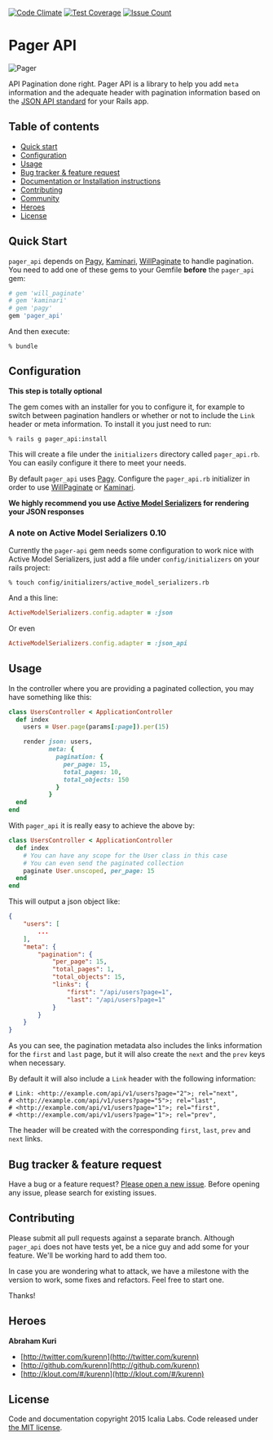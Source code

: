 [![Code Climate](https://codeclimate.com/repos/5716a784f58374007c000951/badges/e6194632db1d8a1e40bc/gpa.svg)](https://codeclimate.com/repos/5716a784f58374007c000951/feed)
[![Test Coverage](https://codeclimate.com/repos/5716a784f58374007c000951/badges/e6194632db1d8a1e40bc/coverage.svg)](https://codeclimate.com/repos/5716a784f58374007c000951/coverage)
[![Issue Count](https://codeclimate.com/repos/5716a784f58374007c000951/badges/e6194632db1d8a1e40bc/issue_count.svg)](https://codeclimate.com/repos/5716a784f58374007c000951/feed)

# Pager API

![Pager](http://iplp.com/pagers/images/448/Gold+Alphanumeric+Pager+-+2871+-+3+-+400.jpg)

API Pagination done right. Pager API is a library to help you add `meta` information and the adequate header with pagination information based on the [JSON API standard](http://jsonapi.org) for your Rails app.

## Table of contents
- [Quick start](#quick-start)
- [Configuration](#configuration)
- [Usage](#usage)
- [Bug tracker & feature request](#bug-tracker-&-feature-request)
- [Documentation or Installation instructions](#documentation)
- [Contributing](#contributing)
- [Community](#community)
- [Heroes](#heroes)
- [License](#license)


## Quick Start

`pager_api` depends on [Pagy](https://github.com/ddnexus/pagy), [Kaminari](https://github.com/amatsuda/kaminari), [WillPaginate](https://github.com/mislav/will_paginate) to handle pagination. You need to add one of these gems to your Gemfile **before** the `pager_api` gem:

```ruby
# gem 'will_paginate'
# gem 'kaminari'
# gem 'pagy'
gem 'pager_api'
```

And then execute:

```console
% bundle
```

## Configuration

**This step is totally optional**

The gem comes with an installer for you to configure it, for example to switch between pagination handlers or whether or not to include the `Link` header or meta information. To install it you just need to run:

```console
% rails g pager_api:install
```

This will create a file under the `initializers` directory called `pager_api.rb`. You can easily configure it there to meet your needs.

By default `pager_api` uses [Pagy](https://github.com/ddnexus/pagy). Configure the `pager_api.rb` initializer in order to use [WillPaginate](https://github.com/mislav/will_paginate) or [Kaminari](https://github.com/amatsuda/kaminari).

**We highly recommend you use [Active Model Serializers](https://github.com/rails-api/active_model_serializers) for rendering your JSON responses**

### A note on Active Model Serializers 0.10

Currently the `pager-api` gem needs some configuration to work nice with
Active Model Serializers, just add a file under `config/initializers` on
your rails project:

```console
% touch config/initializers/active_model_serializers.rb
```

And a this line:

```ruby
ActiveModelSerializers.config.adapter = :json
```

Or even

```ruby
ActiveModelSerializers.config.adapter = :json_api
```

## Usage

In the controller where you are providing a paginated collection, you may have something like this:

```ruby
class UsersController < ApplicationController
  def index
    users = User.page(params[:page]).per(15)

    render json: users,
           meta: {
             pagination: {
               per_page: 15,
               total_pages: 10,
               total_objects: 150
             }
           }
  end
end
```

With `pager_api` it is really easy to achieve the above by:

```ruby
class UsersController < ApplicationController
  def index
    # You can have any scope for the User class in this case
    # You can even send the paginated collection
    paginate User.unscoped, per_page: 15
  end
end
```

This will output a json object like:

```json
{
    "users": [
    	...
    ],
    "meta": {
        "pagination": {
            "per_page": 15,
            "total_pages": 1,
            "total_objects": 15,
            "links": {
                "first": "/api/users?page=1",
                "last": "/api/users?page=1"
            }
        }
    }
}
```

As you can see, the pagination metadata also includes the links information for the `first` and `last` page, but it will also create the `next` and the `prev` keys when necessary.

By default it will also include a `Link` header with the following information:

```
# Link: <http://example.com/api/v1/users?page="2">; rel="next",
# <http://example.com/api/v1/users?page="5">; rel="last",
# <http://example.com/api/v1/users?page="1">; rel="first",
# <http://example.com/api/v1/users?page="1">; rel="prev",
```

The header will be created with the corresponding `first`, `last`, `prev` and `next` links.

## Bug tracker & feature request

Have a bug or a feature request? [Please open a new issue](https://github.com/IcaliaLabs/pager-api/issues). Before opening any issue, please search for existing issues.

## Contributing

Please submit all pull requests against a separate branch. Although `pager_api` does not have tests yet, be a nice guy and add some for your feature. We'll be working hard to add them too.

In case you are wondering what to attack, we have a milestone with the version to work, some fixes and refactors. Feel free to start one.

Thanks!

## Heroes

**Abraham Kuri**

+ [http://twitter.com/kurenn](http://twitter.com/kurenn)
+ [http://github.com/kurenn](http://github.com/kurenn)
+ [http://klout.com/#/kurenn](http://klout.com/#/kurenn)

## License

Code and documentation copyright 2015 Icalia Labs. Code released under [the MIT license](LICENSE).

